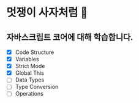 # 멋쟁이 사자처럼 🦁

## 자바스크립트 코어에 대해 학습합니다.

- [x] Code Structure
- [x] Variables
- [x] Strict Mode
- [x] Global This
- [ ] Data Types
- [ ] Type Conversion
- [ ] Operations
